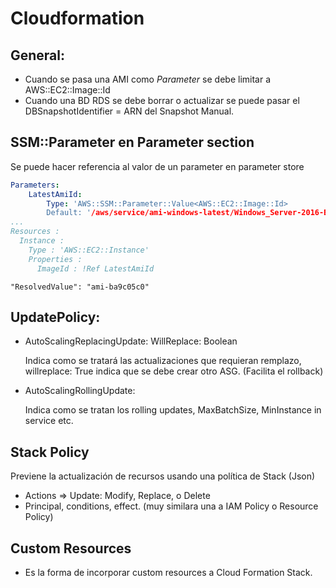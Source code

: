 # Cloudformation

## General:
- Cuando se pasa una AMI como *Parameter* se debe limitar a AWS::EC2::Image::Id
- Cuando una BD RDS se debe borrar o actualizar se puede pasar el DBSnapshotIdentifier = ARN del Snapshot Manual.

## SSM::Parameter en Parameter section

Se puede hacer referencia al valor de un parameter en parameter store 

```yaml
Parameters:
    LatestAmiId:
        Type: 'AWS::SSM::Parameter::Value<AWS::EC2::Image::Id>
        Default: '/aws/service/ami-windows-latest/Windows_Server-2016-English-Core-Containers'
...
Resources :
  Instance :
    Type : 'AWS::EC2::Instance'
    Properties :
      ImageId : !Ref LatestAmiId

```

```
"ResolvedValue": "ami-ba9c05c0"
```

## UpdatePolicy:
- AutoScalingReplacingUpdate: WillReplace: Boolean

    Indica como se tratará las actualizaciones que requieran remplazo, willreplace: True indica que se debe crear otro ASG. (Facilita el rollback)

- AutoScalingRollingUpdate:

    Indica como se tratan los rolling updates, MaxBatchSize, MinInstance in service etc.


## Stack Policy

Previene la actualización de recursos usando una política de Stack (Json)
- Actions => Update: Modify, Replace, o Delete
- Principal, conditions, effect.
(muy similara una a IAM Policy o Resource Policy)

## Custom Resources
- Es la forma de incorporar custom resources a Cloud Formation Stack.
